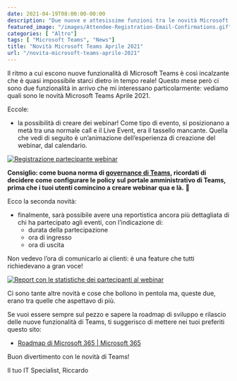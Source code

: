 ```yaml
---
date: 2021-04-19T08:00:00-00:00
description: "Due nuove e attesissime funzioni tra le novità Microsoft Teams Aprile 2021: i webinar e la reportistica di partecipazione agli eventi."
featured_image: "/images/Attendee-Registration-Email-Confirmations.gif"
categories: [ "Altro"]
tags: [ "Microsoft Teams", "News"]
title: "Novità Microsoft Teams Aprile 2021"
url: "/novita-microsoft-teams-aprile-2021"
---
```

Il ritmo a cui escono nuove funzionalità di Microsoft Teams è così incalzante che è quasi impossibile starci dietro in tempo reale! Questo mese però ci sono due funzionalità in arrivo che mi interessano particolarmente: vediamo quali sono le novità Microsoft Teams Aprile 2021.

Eccole:
- la possibilità di creare dei webinar! Come tipo di evento, si posizionano a metà tra una normale call e il Live Event, era il tassello mancante. 
Quella che vedi di seguito è un’animazione dell’esperienza di creazione del webinar, dal calendario.

[![Registrazione partecipante webinar](/images/Attendee-Registration-Email-Confirmations.gif)](/images/Attendee-Registration-Email-Confirmations.gif)

**Consiglio: come buona norma di [governance di Teams](/microsoft-teams-faq-consigli-governance-utilizzo/), ricordati di decidere come configurare le policy sul portale amministrativo di Teams, prima che i tuoi utenti comincino a creare webinar qua e là.** 🤣

Ecco la seconda novità:
- finalmente, sarà possibile avere una reportistica ancora più dettagliata di chi ha partecipato agli eventi, con l’indicazione di:
  - durata della partecipazione
  - ora di ingresso
  - ora di uscita

Non vedevo l’ora di comunicarlo ai clienti: è una feature che tutti richiedevano a gran voce!

[![Report con le statistiche dei partecipanti al webinar](/images/Attendee-Reporting.png)](/images/Attendee-Reporting.png)

Ci sono tante altre novità e cose che bollono in pentola ma, queste due, erano tra quelle che aspettavo di più.

Se vuoi essere sempre sul pezzo e sapere la roadmap di sviluppo e rilascio delle nuove funzionalità di Teams, ti suggerisco di mettere nei tuoi preferiti questo sito:
- [Roadmap di Microsoft 365 | Microsoft 365](https://www.microsoft.com/it-it/microsoft-365/roadmap?filters=Microsoft%20Teams)

Buon divertimento con le novità di Teams!

Il tuo IT Specialist, Riccardo